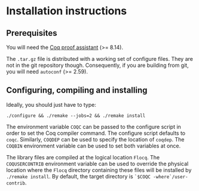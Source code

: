 Installation instructions
=========================

Prerequisites
-------------

You will need the [Coq proof assistant](https://coq.inria.fr/) (>= 8.14).

The `.tar.gz` file is distributed with a working set of configure files. They
are not in the git repository though. Consequently, if you are building from
git, you will need `autoconf` (>= 2.59).


Configuring, compiling and installing
-------------------------------------

Ideally, you should just have to type:

    ./configure && ./remake --jobs=2 && ./remake install

The environment variable `COQC` can be passed to the configure script in order
to set the Coq compiler command. The configure script defaults to `coqc`.
Similarly, `COQDEP` can be used to specify the location of `coqdep`. The
`COQBIN` environment variable can be used to set both variables at once.

The library files are compiled at the logical location `Flocq`. The
`COQUSERCONTRIB` environment variable can be used to override the
physical location where the `Flocq` directory containing these files will
be installed by `./remake install`. By default, the target directory is
`` `$COQC -where`/user-contrib ``.
